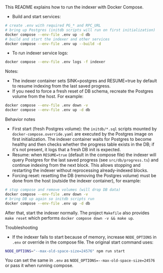 This README explains how to run the indexer with Docker Compose.

- Build and start services:

```bash
# create .env with required PG_* and RPC_URL
# bring up Postgres (initdb scripts will run on first initialization)
docker compose --env-file .env up -d db
# build and start the indexer and other services
docker compose --env-file .env up --build -d
```

- To run indexer service logs:

```bash
docker compose --env-file .env logs -f indexer
```

Notes:
- The indexer container sets SINK=postgres and RESUME=true by default to resume indexing from the last saved progress.
 - If you need to force a fresh reset of DB schema, recreate the Postgres volume from the host. For example:

```bash
docker compose --env-file .env down -v
docker compose --env-file .env up -d db
```
Behavior notes
 - First start (fresh Postgres volume): the `initdb/*.sql` scripts mounted by `docker-compose.override.yaml` are executed by the Postgres image on first initialization. The indexer container waits for Postgres to become healthy and then checks whether the progress table exists in the DB; if it's not present, it logs that a fresh DB init is expected.
 - Resume: when `RESUME=true` (default in the compose file) the indexer will query Postgres for the last saved progress (see `src/db/progress.ts`) and continue indexing from the next block. This allows stopping and restarting the indexer without reprocessing already-indexed blocks.
 - Forcing reset: resetting the DB (removing the Postgres volume) must be done from the host (outside the indexer container), for example:

```bash
# stop compose and remove volumes (will drop DB data)
docker compose --env-file .env down -v
# bring DB up again so initdb scripts run
docker compose --env-file .env up -d db
```

After that, start the indexer normally. The project `Makefile` also provides `make reset` which performs `docker compose down -v && make up`.

Troubleshooting
 - If the indexer fails to start because of memory, increase `NODE_OPTIONS` in `.env` or override in the compose file. The original start command uses:

```bash
NODE_OPTIONS="--max-old-space-size=24576" npm run start
```

You can set the same in `.env` as `NODE_OPTIONS=--max-old-space-size=24576` or pass it when running compose.
